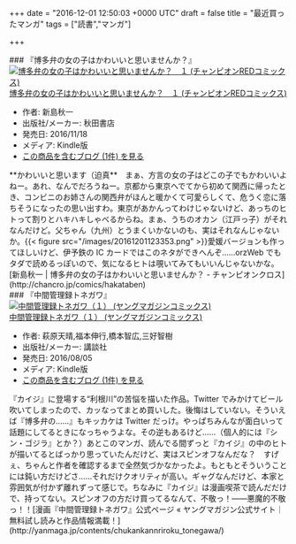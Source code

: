 
+++
date = "2016-12-01 12:50:03 +0000 UTC"
draft = false
title = "最近買ったマンガ"
tags = ["読書","マンガ"]

+++
<div class="section">
    ### 『博多弁の女の子はかわいいと思いませんか？』
    <div class="hatena-asin-detail"><a href="http://www.amazon.co.jp/exec/obidos/ASIN/B01M358BL3/bestylesnet-22/"><img src="http://ecx.images-amazon.com/images/I/512EYUKwlPL._SL160_.jpg" class="hatena-asin-detail-image" alt="博多弁の女の子はかわいいと思いませんか？　１ (チャンピオンREDコミックス)" title="博多弁の女の子はかわいいと思いませんか？　１ (チャンピオンREDコミックス)"/></a><div class="hatena-asin-detail-info"><a href="http://www.amazon.co.jp/exec/obidos/ASIN/B01M358BL3/bestylesnet-22/">博多弁の女の子はかわいいと思いませんか？　１ (チャンピオンREDコミックス)</a><ul><li><span class="hatena-asin-detail-label">作者:</span> 新島秋一</li><li><span class="hatena-asin-detail-label">出版社/メーカー:</span> 秋田書店</li><li><span class="hatena-asin-detail-label">発売日:</span> 2016/11/18</li><li><span class="hatena-asin-detail-label">メディア:</span> Kindle版</li><li><a href="http://d.hatena.ne.jp/asin/B01M358BL3/bestylesnet-22" target="_blank">この商品を含むブログ (1件) を見る</a></li></ul></div><div class="hatena-asin-detail-foot"></div></div>**かわいいと思います（迫真**　まぁ、方言の女の子はどこの子でもかわいいよねー。あれ、なんでだろうねー。京都から東京へでてから初めて関西に帰ったとき、コンビニのお姉さんの関西弁がほんと暖かくて可愛らしくて、危うく恋に落ちそうになったの思い出すわ。東京があかんってわけじゃないけど、あっちのヒトって割りとハキハキしゃべるからね。まぁ、うちのオカン（江戸っ子）がそれなんだけど。父ちゃん（九州）とうまくいかないのも、実はそれなんじゃないか。{{< figure src="/images/20161201123353.png"  >}}愛媛バージョンも作ってほしいけど、伊予鉄の IC カードではこのネタができへんぞ……orzWeb でもタダで読めるっぽいので、気になるヒトは覗いてみてもいいんじゃないかな。[新島秋一 | 博多弁の女の子はかわいいと思いませんか？ - チャンピオンクロス](http://chancro.jp/comics/hakataben)<br/>


</div>
<div class="section">
    ### 『中間管理録トネガワ』
    <div class="hatena-asin-detail"><a href="http://www.amazon.co.jp/exec/obidos/ASIN/B01IUUX6IO/bestylesnet-22/"><img src="http://ecx.images-amazon.com/images/I/613s46FESBL._SL160_.jpg" class="hatena-asin-detail-image" alt="中間管理録トネガワ（１） (ヤングマガジンコミックス)" title="中間管理録トネガワ（１） (ヤングマガジンコミックス)"/></a><div class="hatena-asin-detail-info"><a href="http://www.amazon.co.jp/exec/obidos/ASIN/B01IUUX6IO/bestylesnet-22/">中間管理録トネガワ（１） (ヤングマガジンコミックス)</a><ul><li><span class="hatena-asin-detail-label">作者:</span> 萩原天晴,福本伸行,橋本智広,三好智樹</li><li><span class="hatena-asin-detail-label">出版社/メーカー:</span> 講談社</li><li><span class="hatena-asin-detail-label">発売日:</span> 2016/08/05</li><li><span class="hatena-asin-detail-label">メディア:</span> Kindle版</li><li><a href="http://d.hatena.ne.jp/asin/B01IUUX6IO/bestylesnet-22" target="_blank">この商品を含むブログ (1件) を見る</a></li></ul></div><div class="hatena-asin-detail-foot"></div></div>『カイジ』に登場する“利根川”の苦悩を描いた作品。Twitter でみかけてビール吹いてしまったので、カッなってまとめ買いした。後悔はしていない。そういえば『博多弁の……』もキッカケは Twitter だっけ。やっぱちみんなが面白いって話題にしてるときになっちゃうよな。その逆もあるけど……（個人的には『シン・ゴジラ』とか？）あとこのマンガ、読んでる間ずっと『カイジ』の中のヒトが描いてるとばっかり思っていたんだけど、実はスピンオフなんだな？　すげぇ、ちゃんと作者を確認するまで全然気づかなかったよ。もともとそういうことには鈍い方だけどさ……それだけクオリティが高い。ギャグなんだけど、本家と雰囲気が付かず離れずって感じで。ちなみに『カイジ』は漫画喫茶で読んだだけで、持ってない。スピンオフの方だけ買ってるなんて、不敬っ！――悪魔的不敬っ！！[漫画『中間管理録トネガワ』公式ページ « ヤングマガジン公式サイト｜無料試し読みと作品情報満載！](http://yanmaga.jp/contents/chukankannriroku_tonegawa/)

</div>

